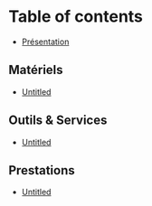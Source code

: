 # Table of contents

* [Présentation](README.md)

## Matériels

* [Untitled](materiels/untitled.md)

## Outils & Services

* [Untitled](outils-and-services/untitled.md)

## Prestations

* [Untitled](prestations/untitled.md)

